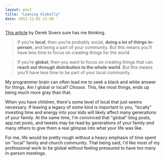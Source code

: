 ```yaml
---
layout: post
title: "Leaning Globally"
date: 2012-12-02 21:39
---
```


[This article](http://sivers.org/local) by Derek Sivers sure has me thinking.

> If you’re **local**, then you’re probably social, **doing a lot of things in-person**, and being a part of your community. But this means you’ll have less time to focus on creating things for the world.

> If you’re **global**, then you want to focus on creating things that can **reach out through distribution to the whole world**. But this means you’ll have less time to be part of your local community.

My programmer brain can often lead me to seek a black and white answer for things.  Am I global or local?  *Choose.*  This, like most things, ends up being much more gray than that.

When you have children, there's some level of local that just seems necessary.  If leaving a legacy of some kind is important to you, "locally" investing time and
energy into your kids will likely affect many generations of your family.  At the same time, I'm convinced that "global" blog posts, app.net posts, and tweets may
be read by generations of your family *and* many others to give them a real glimpse into what your life was like.

For me, life would be pretty rough without a heavy emphasis of time spent on "local" family and church community.  That being said, I'd like most of my
professional work to be global without feeling pressured to have too many in-person meetings.
